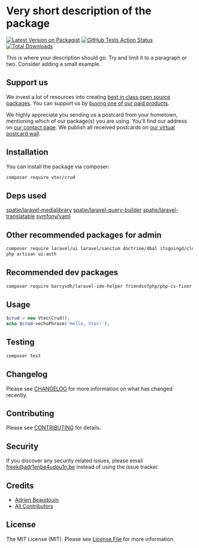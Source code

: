 # Very short description of the package

[![Latest Version on Packagist](https://img.shields.io/packagist/v/adr1enbe4udou1n/vtec-crud.svg?style=flat-square)](https://packagist.org/packages/adr1enbe4udou1n/:package_name)
[![GitHub Tests Action Status](https://img.shields.io/github/workflow/status/adr1enbe4udou1n/vtec-crud/run-tests?label=tests)](https://github.com/adr1enbe4udou1n/:package_name/actions?query=workflow%3Arun-tests+branch%3Amaster)
[![Total Downloads](https://img.shields.io/packagist/dt/adr1enbe4udou1n/vtec-crud.svg?style=flat-square)](https://packagist.org/packages/adr1enbe4udou1n/:package_name)


This is where your description should go. Try and limit it to a paragraph or two. Consider adding a small example.

## Support us

We invest a lot of resources into creating [best in class open source packages](https://adr1enbe4udou1n.be/open-source). You can support us by [buying one of our paid products](https://adr1enbe4udou1n.be/open-source/support-us). 

We highly appreciate you sending us a postcard from your hometown, mentioning which of our package(s) you are using. You'll find our address on [our contact page](https://adr1enbe4udou1n.be/about-us). We publish all received postcards on [our virtual postcard wall](https://adr1enbe4udou1n.be/open-source/postcards).

## Installation

You can install the package via composer:

```bash
composer require vtec/crud
```

## Deps used

[spatie/laravel-medialibrary](https://github.com/spatie/laravel-medialibrary)
[spatie/laravel-query-builder](https://github.com/spatie/laravel-query-builder)
[spatie/laravel-translatable](https://github.com/dimsav/laravel-translatable)
[symfony/yaml](https://github.com/symfony/Yaml/)

## Other recommended packages for admin

```bash
composer require laravel/ui laravel/sanctum doctrine/dbal itsgoingd/clockwork barryvdh/laravel-elfinder
php artisan ui:auth
```

## Recommended dev packages

```bash
composer require barryvdh/laravel-ide-helper friendsofphp/php-cs-fixer --dev
```

## Usage

``` php
$crud = new Vtec\Crud();
echo $crud->echoPhrase('Hello, Vtec!');
```

## Testing

``` bash
composer test
```

## Changelog

Please see [CHANGELOG](CHANGELOG.md) for more information on what has changed recently.

## Contributing

Please see [CONTRIBUTING](CONTRIBUTING.md) for details.

## Security

If you discover any security related issues, please email freek@adr1enbe4udou1n.be instead of using the issue tracker.

## Credits

- [Adrien Beaudouin](https://github.com/adr1enbe4udou1n)
- [All Contributors](../../contributors)

## License

The MIT License (MIT). Please see [License File](LICENSE.md) for more information.
